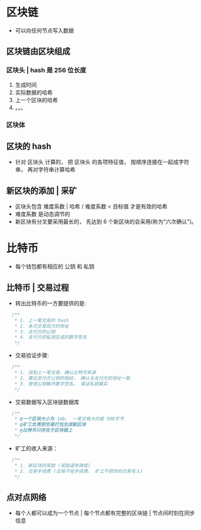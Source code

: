 # 区块链

* 可以向任何节点写入数据

## 区块链由区块组成

### 区块头 | hash 是 256 位长度

1. 生成时间
2. 实际数据的哈希
3. 上一个区块的哈希
4. 。。。

### 区块体

## 区块的 hash

* 针对 区块头 计算的， 把 区块头 的各项特征值， 按顺序连接在一起成字符串， 再对字符串计算哈希

## 新区块的添加 | 采矿

* 区块头包含 难度系数 | 哈希 / 难度系数 < 目标值 才是有效的哈希
* 难度系数 是动态调节的
* 新区块有分叉要采用最长的， 先达到 6 个新区块的会采用(称为"六次确认")。

# 比特币

* 每个钱包都有相应的 公钥 和 私钥

## 比特币 | 交易过程

* 转出比特币的一方要提供的是:
```js
  /**
   * 1. 上一笔交易的 hash
   * 2. 本次交易双方的地址
   * 3. 支付方的公钥
   * 4. 支付方的私钥生成的数字签名
   */
```
* 交易验证步骤:
```js
  /**
   * 1. 找到上一笔交易，确认比特币来源
   * 2. 算出支付方公钥的指纹， 确认与支付方的地址一致
   * 3. 使用公钥解开数字签名， 保证私钥属实
   */
```
* 交易数据写入区块链数据库
```js
  /**
   * @一个区块大小为 1mb， 一笔交易大约是 500字节
   * @矿工负责把交易打包生成新区块
   * @比特币只存在于区块链上
   */
```
* 旷工的收入来源：
```js
  /**
   * 1. 新区块的奖励 (奖励逐年降低)
   * 2. 交易手续费 (交易不给手续费， 旷工不把你的交易写入)
   */
```

## 点对点网络 

* 每个人都可以成为一个节点 | 每个节点都有完整的区块链 | 节点间时刻在同步信息
